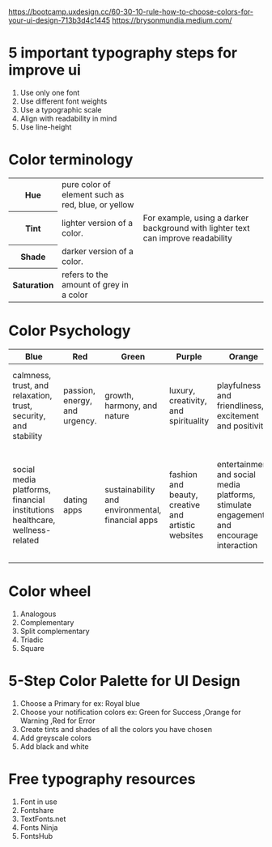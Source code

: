 https://bootcamp.uxdesign.cc/60-30-10-rule-how-to-choose-colors-for-your-ui-design-713b3d4c1445
https://brysonmundia.medium.com/

# 5 important typography steps for improve ui

1. Use only one font
2. Use different font weights
3. Use a typographic scale
4. Align with readability in mind
5. Use line-height

# Color terminology

<table>
<tbody>
<tr>
<th>Hue</th>
<td>pure color of element such as red, blue, or yellow</td>
</tr>
<tr>
<th>Tint</th>
<td> lighter version of a color.</td>
<td>For example, using a darker background with lighter text can improve readability</td>
</tr>
<tr>
<th>Shade</th>
<td> darker version of a color.</td>
</tr>
<tr>
<th>Saturation</th>
<td>refers to the amount of grey in a color</td>
</tr>
</tbody>
</table>

# Color Psychology
<table>
 <thead>
 <tr>
 <th>Blue</th>
<th>Red</th>
<th>Green</th>
<th>Purple</th>
<th>Orange</th>
<th>Yellow</th>
<th>Brown</th>
<th>Grey</th>
<th>Black</th>
<th>pink</th>
<th>white</th>
</tr>
</thead>
<tbody>
<tr>
<td>calmness, trust, and relaxation,  trust, security, and stability</td>
<td>passion, energy, and urgency.</td>
<td>growth, harmony, and nature</td>
<td> luxury, creativity, and spirituality</td>
<td>playfulness and friendliness, excitement and positivity</td>
<td>energy and to draw attention, positivity, optimism, and happiness </td>
<td> nature, outdoor activities, and organic products</td>
<td>professionalism and reliability</td>
<td>luxury and exclusivity</td>
<td> female audience, nurturing, compassion, and warmth </td>
<td>used as a background color , minimalist, professionalism, efficiency, and modernity.</td>
</tr>
<tr>
<td>social media platforms,  financial institutions healthcare, wellness-related</td>
<td>dating apps</td>
<td>sustainability and environmental, financial apps</td>
<td>fashion and beauty, creative and artistic websites</td>
<td> entertainment and social media platforms, stimulate engagement and encourage interaction</td>
<td> related to children</td>
<td>earthiness, stability, and warmth</td>
<td>neutrality, balance, and sophistication</td>
<td> elegance, sophistication, and power.</td>
<td>focused on products and services related to beauty, fashion, or romance,  cosmetics, wellness, and lifestyle</td>
<td> simplicity, cleanliness, purity, and a focus on content</td>
</tr>
</tbody>
</table>

# Color wheel

1. Analogous
2. Complementary
3. Split complementary
4. Triadic
5. Square

# 5-Step Color Palette  for  UI Design
1.  Choose a Primary for ex:  Royal blue
2. Choose your notification colors ex: Green for Success ,Orange for Warning ,Red for Error
3. Create tints and shades of all the colors you have chosen
4. Add greyscale colors
5. Add black and white

# Free typography resources
1.  Font in use
2. Fontshare
3. TextFonts.net
4. Fonts Ninja
5.  FontsHub
